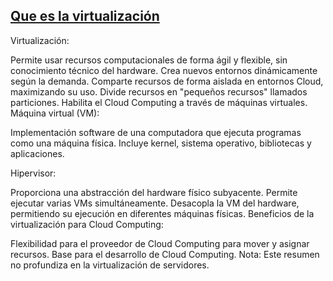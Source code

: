 ## [Que es la virtualización](3_que_es_la_virtualizacion.png)

Virtualización:

Permite usar recursos computacionales de forma ágil y flexible, sin conocimiento técnico del hardware.
Crea nuevos entornos dinámicamente según la demanda.
Comparte recursos de forma aislada en entornos Cloud, maximizando su uso.
Divide recursos en "pequeños recursos" llamados particiones.
Habilita el Cloud Computing a través de máquinas virtuales.
Máquina virtual (VM):

Implementación software de una computadora que ejecuta programas como una máquina física.
Incluye kernel, sistema operativo, bibliotecas y aplicaciones.


Hipervisor:

Proporciona una abstracción del hardware físico subyacente.
Permite ejecutar varias VMs simultáneamente.
Desacopla la VM del hardware, permitiendo su ejecución en diferentes máquinas físicas.
Beneficios de la virtualización para Cloud Computing:

Flexibilidad para el proveedor de Cloud Computing para mover y asignar recursos.
Base para el desarrollo de Cloud Computing.
Nota: Este resumen no profundiza en la virtualización de servidores.
